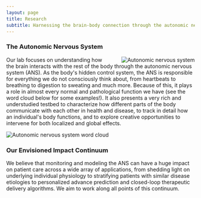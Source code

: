 ```yaml
---
layout: page
title: Research
subtitle: Harnessing the brain-body connection through the autonomic nervous system
---
```


### The Autonomic Nervous System

<img src="/assets/img/ANS_overview.jpg"
style="float: right; margin-left: 2em;"
srcset="/assets/img/ANS_overview.jpg 1083w"
sizes="(min-width: 1501px) calc(13vw - 20px), ((min-width: 1101px) and (max-width: 1500px)) calc(25vw - 20px), ((min-width: 651px) and (max-width: 1100px)) calc(35vw - 20px), ((min-width: 300px) and (max-width: 650px)) calc(45vw - 20px), 150px"
alt="Autonomic nervous system">

Our lab focuses on understanding how the brain interacts with the rest of the body through the autonomic nervous system (ANS). As the body's hidden control system, the ANS is responsible for everything we do not consciously think about, from heartbeats to breathing to digestion to sweating and much more. Because of this, it plays a role in almost every normal and pathological function we have (see the word cloud below for some examples!). It also presents a very rich and understudied testbed to characterize how different parts of the body communicate with each other in health and disease, to track in detail how an individual's body functions, and to explore creative opportunities to intervene for both localized and global effects. 

<img src="/assets/img/wordcloud.jpg"
srcset="/assets/img/wordcloud.jpg 2098w"
sizes="(min-width: 1501px) calc(25vw - 20px), ((min-width: 1101px) and (max-width: 1500px)) calc(35vw - 20px), ((min-width: 651px) and (max-width: 1100px)) calc(65vw - 20px), ((min-width: 300px) and (max-width: 650px)) calc(80vw - 20px), 150px"
alt="Autonomic nervous system word cloud">

### Our Envisioned Impact Continuum

We believe that monitoring and modeling the ANS can have a huge impact on patient care across a wide array of applications, from shedding light on underlying individual physiology to stratifying patients with similar disease etiologies to personalized advance prediction and closed-loop therapeutic delivery algorithms. We aim to work along all points of this continuum. 
